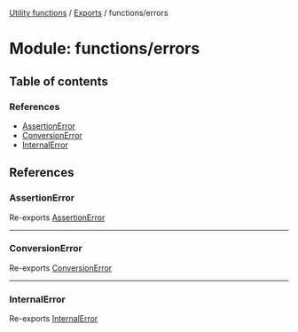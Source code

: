 [Utility functions](../index.md) / [Exports](../modules.md) / functions/errors

# Module: functions/errors

## Table of contents

### References

- [AssertionError](functions_errors.md#assertionerror)
- [ConversionError](functions_errors.md#conversionerror)
- [InternalError](functions_errors.md#internalerror)

## References

### AssertionError

Re-exports [AssertionError](../classes/functions_errors_AssertionError.AssertionError.md)

___

### ConversionError

Re-exports [ConversionError](../classes/functions_errors_ConversionError.ConversionError.md)

___

### InternalError

Re-exports [InternalError](../classes/functions_errors_InternalError.InternalError.md)
